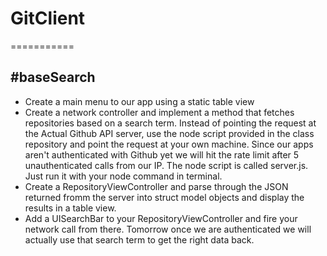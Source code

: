 # GitClient
===========

#baseSearch
-----------
* Create a main menu to our app using a static table view
* Create a network controller and implement a method that fetches repositories based on a search term. Instead of pointing the request at the Actual Github API
server, use the node script provided in the class repository and point the request at your own machine. Since our apps aren't authenticated with Github yet we will
hit the rate limit after 5 unauthenticated calls from our IP. The node script is called server.js. Just run it with your node command in terminal.
* Create a RepositoryViewController and parse through the JSON returned fromm the server into struct model objects and display the results in a table view.
* Add a UISearchBar to your RepositoryViewController and fire your network call from there. Tomorrow once we are authenticated we will actually use that search
term to get the right data back.

